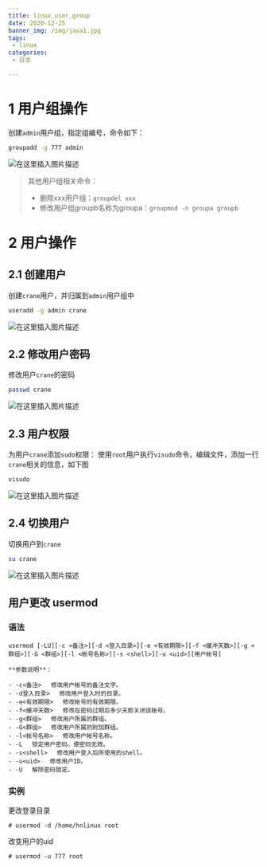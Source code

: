 ```yaml
---
title: linux_user_group
date: 2020-12-25
banner_img: /img/java1.jpg
tags: 
 - linux
categories:
 - 日志

---
```


# 1 用户组操作

创建`admin`用户组，指定组编号，命令如下：

```bash
groupadd -g 777 admin
```

![在这里插入图片描述](https://img-blog.csdnimg.cn/20200623220944164.png)

> 其他用户组相关命令：
>
> - 删除xxx用户组：`groupdel xxx`
> - 修改用户组groupb名称为groupa：`groupmod -n groupa groupb`

# 2 用户操作

## 2.1 创建用户

创建`crane`用户，并归属到`admin`用户组中

```bash
useradd -g admin crane
```

![在这里插入图片描述](https://img-blog.csdnimg.cn/2020062322143654.png)

## 2.2 修改用户密码

修改用户`crane`的密码

```bash
passwd crane
```

![在这里插入图片描述](https://img-blog.csdnimg.cn/20200623221658719.png)

## 2.3 用户权限

为用户`crane`添加`sudo`权限：
使用`root`用户执行`visudo`命令，编辑文件，添加一行`crane`相关的信息，如下图

```bash
visudo
```

![在这里插入图片描述](https://img-blog.csdnimg.cn/20200623222751147.png)

## 2.4 切换用户

切换用户到`crane`

```bash
su crane
```

![在这里插入图片描述](https://img-blog.csdnimg.cn/20200623221911376.png)

## 用户更改 usermod

### 语法

```
usermod [-LU][-c <备注>][-d <登入目录>][-e <有效期限>][-f <缓冲天数>][-g <群组>][-G <群组>][-l <帐号名称>][-s <shell>][-u <uid>][用户帐号]

**参数说明**：

- -c<备注> 　修改用户帐号的备注文字。
- -d登入目录> 　修改用户登入时的目录。
- -e<有效期限> 　修改帐号的有效期限。
- -f<缓冲天数> 　修改在密码过期后多少天即关闭该帐号。
- -g<群组> 　修改用户所属的群组。
- -G<群组> 　修改用户所属的附加群组。
- -l<帐号名称> 　修改用户帐号名称。
- -L 　锁定用户密码，使密码无效。
- -s<shell> 　修改用户登入后所使用的shell。
- -u<uid> 　修改用户ID。
- -U 　解除密码锁定。
```

### 实例

更改登录目录

```
# usermod -d /home/hnlinux root
```

改变用户的uid

```
# usermod -u 777 root
```

